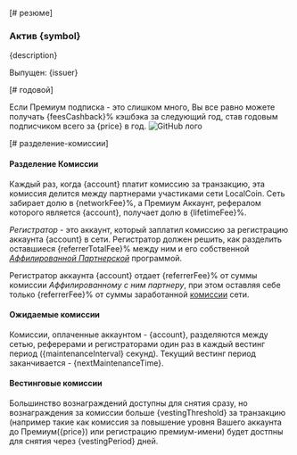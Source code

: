 [# резюме]

### Актив {symbol}

{description}

Выпущен: {issuer}

[# годовой]

Если Премиум подписка - это слишком много, Вы все равно можете получать {feesCashback}% кэшбэка за следующий год, став годовым подписчиком всего за {price} в год. ![GitHub лого](/images/logo.png)

[# разделение-комиссии]

#### Разделение Комиссии

Каждый раз, когда {account} платит комиссию за транзакцию, эта комиссия делится между партнерами участиками сети LocalCoin. Сеть забирает долю в {networkFee}%, а Премиум Аккаунт, рефералом которого является {account}, получает долю в {lifetimeFee}%.

*Регистратор* - это аккаунт, который заплатил комиссию за регистрацию аккаунта {account} в сети. Регистратор должен решить, как разделить оставшиеся {referrerTotalFee}% между ним и его собственной *[Аффилированной Партнерской](https://how.localcoin.is/en/latest/user_guide/accounts/referral.html)* программой.

Регистратор аккаунта {account} отдает {referrerFee}% от суммы комиссии *Аффилированному с ним партнеру*, при этом оставляя себе только {referrerFee}% от суммы заработанной [комиссии](/explorer/fees) сети.

#### Ожидаемые комиссии

Комиссии, оплаченные аккаунтом - {account}, разделяются между сетью, реферерами и регистраторами один раз в каждый вестинг период ({maintenanceInterval} секунд). Текущий вестинг период заканчивается - {nextMaintenanceTime}.

#### Вестинговые комиссии

Большинство вознаграждений доступны для снятия сразу, но вознаграждения за комиссии больше {vestingThreshold} за транзакцию (например такие как комиссия за повышение уровня Вашего аккаунта до Премиум({price}) или регистрацию премиум-имени) будет достпны для снятия через {vestingPeriod} дней.
